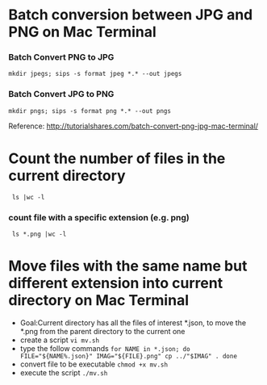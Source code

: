 # Batch conversion between JPG and PNG on Mac Terminal
### Batch Convert PNG to JPG
```mkdir jpegs; sips -s format jpeg *.* --out jpegs```

### Batch Convert JPG to PNG
```mkdir pngs; sips -s format png *.* --out pngs```

Reference: http://tutorialshares.com/batch-convert-png-jpg-mac-terminal/

# Count the number of files in the current directory
`` ls |wc -l``
### count file with a specific extension (e.g. png)
`` ls *.png |wc -l``

# Move files with the same name but different extension into current directory on Mac Terminal
- Goal:Current directory has all the files of interest \*.json, to move the \*.png from the parent directory to the current one
- create a script ``vi mv.sh``
- type the follow commands
``
for NAME in *.json; do
	FILE="${NAME%.json}"
	IMAG="${FILE}.png"
	cp ../"$IMAG" .
done
``
- convert file to be executable ``chmod +x mv.sh``
- execute the script ``./mv.sh``
